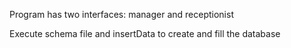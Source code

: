 Program has two interfaces: manager and receptionist

Execute schema file and insertData to create and fill the database
